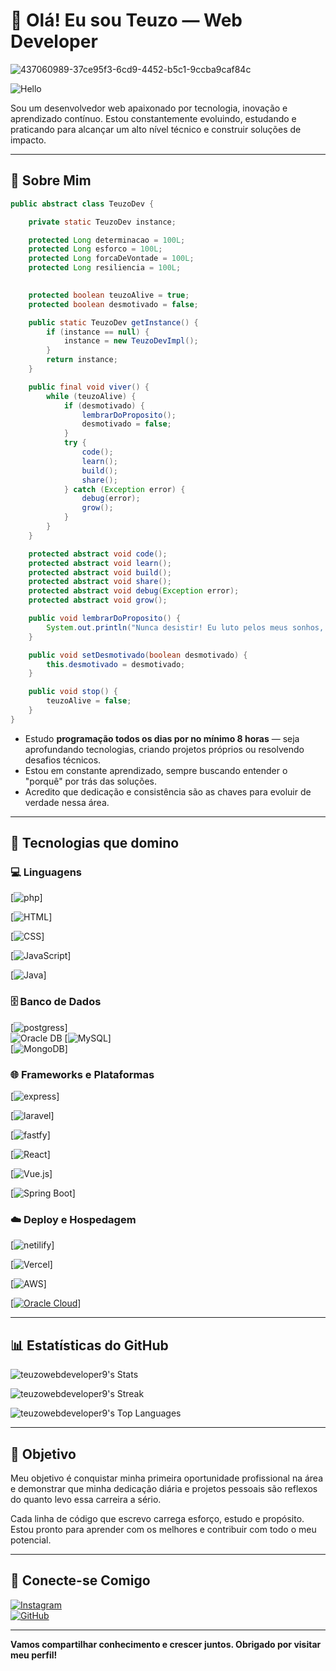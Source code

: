 # 👋 Olá! Eu sou Teuzo — Web Developer

 


![437060989-37ce95f3-6cd9-4452-b5c1-9ccba9caf84c](https://github.com/user-attachments/assets/8036f281-c56a-4bce-9729-20595a55675b)








![Hello](https://i.pinimg.com/originals/21/11/61/21116158daaeb1459b4ec0758505e1ad.gif)

Sou um desenvolvedor web apaixonado por tecnologia, inovação e aprendizado contínuo. Estou constantemente evoluindo, estudando e praticando para alcançar um alto nível técnico e construir soluções de impacto.

---

## 🧠 Sobre Mim
```java
public abstract class TeuzoDev {

    private static TeuzoDev instance;

    protected Long determinacao = 100L;
    protected Long esforco = 100L;
    protected Long forcaDeVontade = 100L;
    protected Long resiliencia = 100L;
  

    protected boolean teuzoAlive = true;
    protected boolean desmotivado = false;

    public static TeuzoDev getInstance() {
        if (instance == null) {
            instance = new TeuzoDevImpl();
        }
        return instance;
    }

    public final void viver() {
        while (teuzoAlive) {
            if (desmotivado) {
                lembrarDoProposito();
                desmotivado = false;
            }
            try {
                code();
                learn();
                build();
                share();
            } catch (Exception error) {
                debug(error);
                grow();
            }
        }
    }

    protected abstract void code();
    protected abstract void learn();
    protected abstract void build();
    protected abstract void share();
    protected abstract void debug(Exception error);
    protected abstract void grow();

    public void lembrarDoProposito() {
        System.out.println("Nunca desistir! Eu luto pelos meus sonhos, pela minha evolução e para inspirar outros desenvolvedores, eu sei o que preciso mudar e pelo oque luto.");
    }

    public void setDesmotivado(boolean desmotivado) {
        this.desmotivado = desmotivado;
    }

    public void stop() {
        teuzoAlive = false;
    }
}

```
- Estudo **programação todos os dias por no mínimo 8 horas** — seja aprofundando tecnologias, criando projetos próprios ou resolvendo desafios técnicos.
- Estou em constante aprendizado, sempre buscando entender o "porquê" por trás das soluções.
- Acredito que dedicação e consistência são as chaves para evoluir de verdade nessa área.

---

## 🚀 Tecnologias que domino

### 💻 Linguagens



[![php](https://img.shields.io/badge/PHP-777BB4?style=for-the-badge&logo=php&logoColor=white)]

[![HTML](https://img.shields.io/badge/HTML5-E34F26?style=for-the-badge&logo=html5&logoColor=white)]  

[![CSS](https://img.shields.io/badge/CSS3-1572B6?style=for-the-badge&logo=css3&logoColor=white)]  

[![JavaScript](https://img.shields.io/badge/JavaScript-F7DF1E?style=for-the-badge&logo=javascript&logoColor=black)]   

[![Java](https://img.shields.io/badge/Java-007396?style=for-the-badge&logo=java&logoColor=white)]  

### 🗄️ Banco de Dados


[![postgress](https://img.shields.io/badge/PostgreSQL-4169E1?style=for-the-badge&logo=postgresql&logoColor=white)]  
![Oracle DB](https://img.shields.io/badge/Database-Oracle-red?logo=oracle)
[![MySQL](https://img.shields.io/badge/MySQL-4479A1?style=for-the-badge&logo=mysql&logoColor=white)]  
[![MongoDB](https://img.shields.io/badge/MongoDB-47A248?style=for-the-badge&logo=mongodb&logoColor=white)]  

### 🌐 Frameworks e Plataformas


[![express](https://img.shields.io/badge/Express.js-000000?style=for-the-badge&logo=express&logoColor=white)]  

[![laravel](https://img.shields.io/badge/Laravel-EF4135?style=for-the-badge&logo=laravel&logoColor=white)]

[![fastfy](https://img.shields.io/badge/Fastify-000000?style=for-the-badge&logo=fastify&logoColor=white)]  

[![React](https://img.shields.io/badge/React-61DAFB?style=for-the-badge&logo=react&logoColor=black)]  

[![Vue.js](https://img.shields.io/badge/Vue.js-35495E?style=for-the-badge&logo=vue.js&logoColor=4FC08D)]  

[![Spring Boot](https://img.shields.io/badge/Spring%20Boot-6DB33F?style=for-the-badge&logo=spring-boot&logoColor=white)]  

### ☁️ Deploy e Hospedagem

[![netilify](https://img.shields.io/badge/Netlify-00C7B7?style=for-the-badge&logo=netlify&logoColor=white)]  

[![Vercel](https://img.shields.io/badge/Vercel-000000?style=for-the-badge&logo=vercel&logoColor=white)]  

[![AWS](https://img.shields.io/badge/AWS-232F3E?style=for-the-badge&logo=amazon-aws&logoColor=white)]  

[[![Oracle Cloud](https://img.shields.io/badge/Oracle%20Cloud-F80000?style=for-the-badge&logo=oracle&logoColor=white)](https://www.oracle.com/cloud/)]


---

## 📊 Estatísticas do GitHub

![teuzowebdeveloper9's Stats](https://github-readme-stats.vercel.app/api?username=teuzowebdeveloper9&theme=vue-dark&show_icons=true&hide_border=true&count_private=true)

![teuzowebdeveloper9's Streak](https://github-readme-streak-stats.herokuapp.com/?user=teuzowebdeveloper9&theme=vue-dark&hide_border=true)



![teuzowebdeveloper9's Top Languages](https://github-readme-stats.vercel.app/api/top-langs/?username=teuzowebdeveloper9&theme=vue-dark&show_icons=true&hide_border=true&layout=compact)


---

## 🎯 Objetivo

Meu objetivo é conquistar minha primeira oportunidade profissional na área e demonstrar que minha dedicação diária e projetos pessoais são reflexos do quanto levo essa carreira a sério.

Cada linha de código que escrevo carrega esforço, estudo e propósito. Estou pronto para aprender com os melhores e contribuir com todo o meu potencial.

---

## 🤝 Conecte-se Comigo

[![Instagram](https://img.shields.io/badge/Instagram-E4405F?style=for-the-badge&logo=instagram&logoColor=white)](https://www.instagram.com/teuzo.dev/)  
[![GitHub](https://img.shields.io/badge/GitHub-black?style=for-the-badge&logo=github)](https://github.com/teuzowebdeveloper9)

---

**Vamos compartilhar conhecimento e crescer juntos. Obrigado por visitar meu perfil!**
